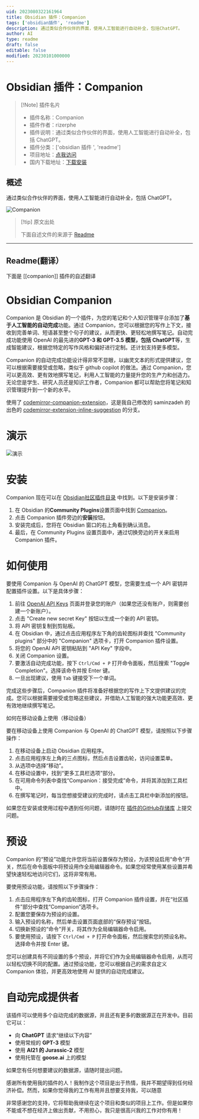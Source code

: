 ```yaml
---
uid: 2023080322161964
title: Obsidian 插件：Companion
tags: ['obsidian插件', 'readme']
description: 通过类似合作伙伴的界面，使用人工智能进行自动补全，包括ChatGPT。
author: AI
type: readme
draft: false
editable: false
modified: 20230101000000
---
```


# Obsidian 插件：Companion

> [!Note] 插件名片
> - 插件名称：Companion
> - 插件作者：rizerphe
> - 插件说明：通过类似合作伙伴的界面，使用人工智能进行自动补全，包括 ChatGPT。
> - 插件分类：['obsidian 插件 ', 'readme']
> - 项目地址：[点我访问](https://github.com/rizerphe/obsidian-companion)
> - 国内下载地址：[下载安装](https://pkmer.cn/products/plugin/pluginMarket/?companion)

## 概述

通过类似合作伙伴的界面，使用人工智能进行自动补全，包括 ChatGPT。

![Companion](https://cdn.pkmer.cn/covers/companion.gif!pkmer)

> [!tip] 原文出处
>
>下面自述文件的来源于 [Readme](https://ghproxy.net/https://raw.githubusercontent.com/rizerphe/obsidian-companion/main/README.md)

---

## Readme(翻译）

下面是 [[companion]] 插件的自述翻译

# Obsidian Companion

Companion 是 Obsidian 的一个插件，为您的笔记和个人知识管理平台添加了**基于人工智能的自动完成**功能。通过 Companion，您可以根据您的写作上下文，接收到完善单词、短语甚至整个句子的建议，从而更快、更轻松地撰写笔记。自动完成功能使用 OpenAI 的最先进的**GPT-3 和 GPT-3.5 模型，包括 ChatGPT**等，生成智能建议，根据您特定的写作风格和偏好进行定制。还计划支持更多模型。

Companion 的自动完成功能设计得非常不显眼，以幽灵文本的形式提供建议，您可以根据需要接受或忽略，类似于 github copilot 的做法。通过 Companion，您可以更高效、更有效地撰写笔记，利用人工智能的力量提升您的生产力和创造力。无论您是学生、研究人员还是知识工作者，Companion 都可以帮助您将笔记和知识管理提升到一个新的水平。

使用了 [codemirror-companion-extension](https://www.npmjs.com/package/codemirror-companion-extension)，这是我自己修改的 saminzadeh 的出色的 [codemirror-extension-inline-suggestion](https://github.com/saminzadeh/codemirror-extension-inline-suggestion) 的分支。

# 演示

![演示](https://raw.githubusercontent.com/rizerphe/obsidian-companion/main/screenshots/demo.gif)

# 安装

Companion 现在可以在 [Obsidian社区插件目录](https://obsidian.md/plugins?id=companion) 中找到。以下是安装步骤：

1. 在 Obsidian 的**Community Plugins**设置页面中找到 [Companion](https://obsidian.md/plugins?id=companion)。
2. 点击 Companion 插件旁边的**安装**按钮。
3. 安装完成后，您将在 Obsidian 窗口的右上角看到确认消息。
4. 最后，在 Community Plugins 设置页面中，通过切换旁边的开关来启用 Companion 插件。

# 如何使用

要使用 Companion 与 OpenAI 的 ChatGPT 模型，您需要生成一个 API 密钥并配置插件设置。以下是具体步骤：

1. 前往 [OpenAI API Keys](https://platform.openai.com/account/api-keys) 页面并登录您的账户（如果您还没有账户，则需要创建一个新账户）。
2. 点击 "Create new secret Key" 按钮以生成一个新的 API 密钥。
3. 将 API 密钥复制到剪贴板。
4. 在 Obsidian 中，通过点击应用程序左下角的齿轮图标并查找 "Community plugins" 部分中的 "Companion" 选项卡，打开 Companion 插件设置。
5. 将您的 OpenAI API 密钥粘贴到 "API Key" 字段中。
6. 关闭 Companion 设置。
7. 要激活自动完成功能，按下 `Ctrl/Cmd + P` 打开命令面板，然后搜索 "Toggle Completion"。选择该命令并按 Enter 键。
8. 一旦出现建议，使用 `Tab` 键接受下一个单词。

完成这些步骤后，Companion 插件将准备好根据您的写作上下文提供建议的完成。您可以根据需要接受或忽略这些建议，并借助人工智能的强大功能更高效、更有效地继续撰写笔记。

如何在移动设备上使用（移动设备）

要在移动设备上使用 Companion 与 OpenAI 的 ChatGPT 模型，请按照以下步骤操作：

1. 在移动设备上启动 Obsidian 应用程序。
2. 点击应用程序左上角的三点图标，然后点击设置齿轮，访问设置菜单。
3. 从选项中选择“移动”。
4. 在移动设置中，找到“更多工具栏选项”部分。
5. 在可用命令列表中查找“Companion：接受完成”命令，并将其添加到工具栏中。
6. 在撰写笔记时，每当您想接受建议的完成时，请点击工具栏中新添加的按钮。

如果您在安装或使用过程中遇到任何问题，请随时在 [插件的GitHub存储库](https://github.com/rizerphe/obsidian-companion) 上提交问题。

# 预设

Companion 的“预设”功能允许您将当前设置保存为预设，为该预设启用“命令”开关，然后在命令面板中将预设用作全局编辑器命令。如果您经常使用某些设置并希望快速轻松地访问它们，这将非常有用。

要使用预设功能，请按照以下步骤操作：

1. 点击应用程序左下角的齿轮图标，打开 Companion 插件设置，并在“社区插件”部分中查找“Companion”选项卡。
2. 配置您要保存为预设的设置。
3. 输入预设的名称，然后单击设置页面底部的“保存预设”按钮。
4. 切换新预设的“命令”开关，将其作为全局编辑器命令启用。
5. 要使用预设，请按下 `Ctrl/Cmd + P` 打开命令面板，然后搜索您的预设名称。选择命令并按 Enter 键。

您可以创建具有不同设置的多个预设，并将它们作为全局编辑器命令启用，从而可以轻松切换不同的配置。通过预设功能，您可以根据自己的需求自定义 Companion 体验，并更高效地使用 AI 提供的自动完成建议。

# 自动完成提供者

该插件可以使用多个自动完成的数据源，并且还有更多的数据源正在开发中。目前它可以：

- 向 **ChatGPT** 请求“继续以下内容”
- 使用常规的 **GPT-3** 模型
- 使用 **AI21 的 Jurassic-2** 模型
- 使用托管在 **goose.ai** 上的模型

如果您有任何想要建议的数据源，请随时提出问题。

感谢所有使用我的插件的人！我制作这个项目是出于热情，我并不期望得到任何经济补偿。然而，如果你觉得我的工作有用并且想要支持我，可以随意

非常感谢您的支持，它将帮助我继续在这个项目和类似的项目上工作。但是如果你不能或不想在经济上做出贡献，不用担心，我只是很高兴我的工作对你有用！
